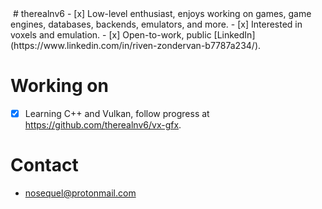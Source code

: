 <img source="(https://komarev.com/ghpvc/?username=therealnv6)">
# therealnv6
- [x] Low-level enthusiast, enjoys working on games, game engines, databases, backends, emulators, and more. 
- [x] Interested in voxels and emulation.
- [x] Open-to-work, public [LinkedIn](https://www.linkedin.com/in/riven-zondervan-b7787a234/).

# Working on
- [x] Learning C++ and Vulkan, follow progress at https://github.com/therealnv6/vx-gfx.

# Contact
- nosequel@protonmail.com
